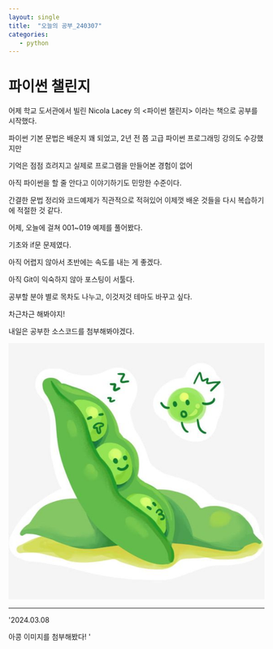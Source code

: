 ```yaml
---
layout: single
title:  "오늘의 공부_240307"
categories:
   - python
---
```


# 파이썬 챌린지
어제 학교 도서관에서 빌린 Nicola Lacey 의 <파이썬 챌린지> 이라는 책으로 공부를 시작했다.

파이썬 기본 문법은 배운지 꽤 되었고, 2년 전 쯤 고급 파이썬 프로그래밍 강의도 수강했지만

기억은 점점 흐려지고 실제로 프로그램을 만들어본 경험이 없어 

아직 파이썬을 할 줄 안다고 이야기하기도 민망한 수준이다.


간결한 문법 정리와 코드예제가 직관적으로 적혀있어 이제껏 배운 것들을 다시 복습하기에 적절한 것 같다.

어제, 오늘에 걸쳐 001~019 예제를 풀어봤다.

기초와 if문 문제였다.

아직 어렵지 않아서 초반에는 속도를 내는 게 좋겠다.


아직 Git이 익숙하지 않아 포스팅이 서툴다.

공부할 분야 별로 목차도 나누고, 이것저것 테마도 바꾸고 싶다.

차근차근 해봐야지!

내일은 공부한 소스코드를 첨부해봐야겠다.


![2446df53b38a2169c5454c564abb533e](../images/2024-03-07-second/2446df53b38a2169c5454c564abb533e.jpg)

-----------

'2024.03.08



아콩 이미지를 첨부해봤다! '

